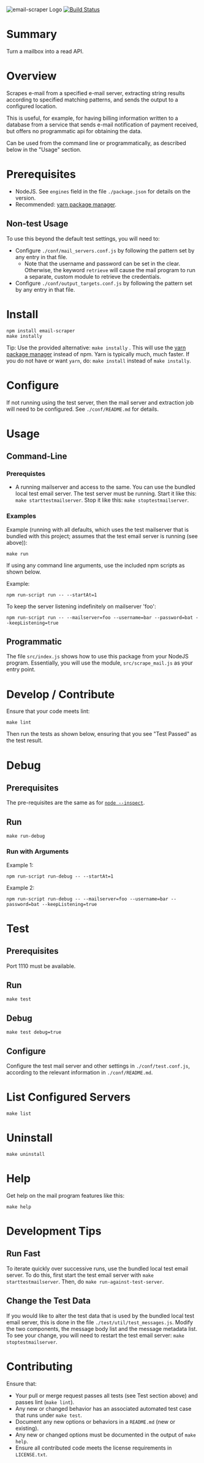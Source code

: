 ![email-scraper Logo](./resources/images/email-scraper.png)  [![Build Status](https://travis-ci.org/treelogic-swe/email-scraper.png?branch=master)](https://travis-ci.org/treelogic-swe/email-scraper)

# Summary

Turn a mailbox into a read API.

# Overview

Scrapes e-mail from a specified e-mail server, extracting string results according to specified matching patterns, and sends the output to a configured location.

This is useful, for example, for having billing information written to a database from a service that sends e-mail notification of payment received, but offers no programmatic api for obtaining the data.

Can be used from the command line or programmatically, as described below in the "Usage" section.

# Prerequisites

  * NodeJS.  See `engines` field in the file `./package.json` for details on the version.
  * Recommended: [yarn package manager](https://yarnpkg.com).

## Non-test Usage

To use this beyond the default test settings, you will need to:

  * Configure `./conf/mail_servers.conf.js` by following the pattern set by any entry in that file.
    * Note that the username and password can be set in the clear.  Otherwise, the keyword `retrieve` will cause the mail
    program to run a separate, custom module to retrieve the credentials.
  * Configure `./conf/output_targets.conf.js` by following the pattern set by any entry in that file.

# Install

```
npm install email-scraper
make instally
```

Tip: Use the provided alternative: `make instally` .  This will use the [yarn package manager](https://yarnpkg.com) instead of npm.  Yarn is typically much, much faster.
If you do not have or want `yarn`, do: `make install` instead of `make instally`.

# Configure

If not running using the test server, then the mail server and extraction job will need to be configured.  See `./conf/README.md` for details.

# Usage

## Command-Line

### Prerequistes

* A running mailserver and access to the same.  You can use the bundled local test email server.  The test server must be running.  Start it like this: `make starttestmailserver`.  Stop it like this: `make stoptestmailserver`.

### Examples

Example (running with all defaults, which uses the test mailserver that is bundled with this project; assumes that the test email server is running (see above)):

```
make run
```

If using any command line arguments, use the included npm scripts as shown below.

Example:

```
npm run-script run -- --startAt=1
```

To keep the server listening indefinitely on mailserver 'foo':

```
npm run-script run -- --mailserver=foo --username=bar --password=bat --keepListening=true
```


## Programmatic

The file `src/index.js` shows how to use this package from your NodeJS program.  Essentially, you will use the module, `src/scrape_mail.js` as your entry point.

# Develop / Contribute

Ensure that your code meets lint:

`make lint`

Then run the tests as shown below, ensuring that you see "Test Passed" as the test result.

# Debug

## Prerequisites

The pre-requisites are the same as for [`node --inspect`](https://nodejs.org/api/debugger.html#debugger_v8_inspector_integration_for_node_js).


## Run

`make run-debug`

### Run with Arguments

Example 1:

```
npm run-script run-debug -- --startAt=1
```

Example 2:

```
npm run-script run-debug -- --mailserver=foo --username=bar --password=bat --keepListening=true
```

# Test

## Prerequisites

Port 1110 must be available.

## Run

`make test`

## Debug

`make test debug=true`

## Configure

Configure the test mail server and other settings in `./conf/test.conf.js`, according to the relevant information in `./conf/README.md`.

# List Configured Servers

`make list`

# Uninstall

`make uninstall`

# Help

Get help on the mail program features like this:

```
make help
```

# Development Tips

## Run Fast

To iterate quickly over successive runs, use the bundled local test email server.  To do this, first start the test email server with `make starttestmailserver`.  Then, do `make run-against-test-server`.

## Change the Test Data

If you would like to alter the test data that is used by the bundled local test email server, this is done in the file `./test/util/test_messages.js`.  Modify the two components, the message body list and the message metadata list.  To see your change, you will need to restart the test email server: `make stoptestmailserver`.

# Contributing

Ensure that:

  * Your pull or merge request passes all tests (see Test section above) and passes lint (`make lint`).
  * Any new or changed behavior has an associated automated test case that runs under `make test`.
  * Document any new options or behaviors in a `README.md` (new or existing).
  * Any new or changed options must be documented in the output of `make help`.
  * Ensure all contributed code meets the license requirements in `LICENSE.txt`.
